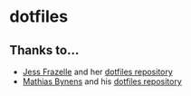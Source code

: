# dotfiles


## Thanks to…

* [Jess Frazelle](https://blog.jessfraz.com) and her [dotfiles repository](https://github.com/jessfraz/dotfiles)
* [Mathias Bynens](https://mathiasbynens.be/) and his [dotfiles repository](https://github.com/mathiasbynens/dotfiles)
